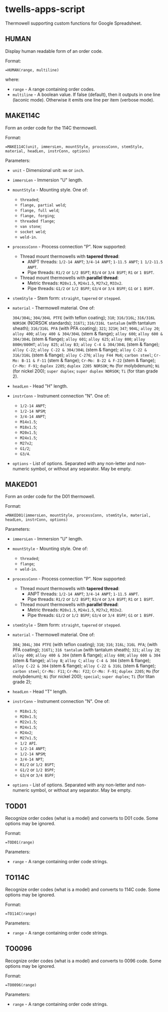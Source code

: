 # twells-apps-script
Thermowell supporting custom functions for Google Spreadsheet.

## HUMAN
Display human readable form of an order code.

Format:

`=HUMAN(range, multiline)`

where:

- `range` - A range containing order codes.
- `multiline` - A boolean value. If false (default), then it outputs in one line (laconic mode).
Otherwise it emits one line per item (verbose mode).



## MAKE114C
Form an order code for the 114C thermowell.

Format:

`=MAKE114C(unit, immersLen, mountStyle, processConn, stemStyle, material, headLen, instrConn, options)`

Parameters:

- `unit` - Dimensional unit: `mm` or `inch`.
- `immersLen` - Immersion "U" length.
- `mountStyle` - Mounting style. One of:
  - `threaded`;
  - `flange, partial weld`;
  - `flange, full weld`;
  - `flange, forging`;
  - `threaded flange`;
  - `van stone`;
  - `socket weld`;
  - `weld-in`.
- `processConn` - Process connection "P". Now supported:
  - Thread mount thermowells with **tapered thread**:
    - ANPT threads:
	  `1/2-14 ANPT`; `3/4-14 ANPT`; `1-11.5 ANPT`; `1 1/2-11.5 ANPT`.
	- Pipe threads:
	  `R1/2` or `1/2 BSPT`;
	  `R3/4` or `3/4 BSPT`;
	  `R1` or `1 BSPT`.
  - Thread mount thermowells with **parallel thread**:
	- Metric threads:
      `M20x1.5`, `M24x1.5`, `M27x2`, `M33x2`.
	- Pipe threads:
	  `G1/2` or `1/2 BSPF`;
	  `G3/4` or `3/4 BSPF`;
	  `G1` or `1 BSPF`.
  <!-- TO-DO: Flange mount thermowells -->
  <!-- TO-DO: Flange mount thermowells -->
  <!-- TO-DO: Threaded flange -->
  <!-- TO-DO: Van stone / Lap flange thermowells -->
  <!-- TO-DO: Weld mount thermowells - socket weld -->
  <!-- TO-DO: Weld mount - weld-in thermowells -->
  <!-- TO-DO: Weld mount thermowells - DIN form 4 -->
- `stemStyle` - Stem form: `straight`, `tapered` or `stepped`.
- `material` - Thermowell material. One of:

  `304/304L`; `304/304L PTFE` (with teflon coating); `310`;
  `316/316L`; `316/316L NORSOK` (NORSOK standards);
  `316Ti`;
  `316/316L tantalum` (with tantalum sheath);
  `316/316L PFA` (with PFA coating);
  `321`; `321H`; `347`; `904L`;
  `alloy 20`; `alloy 400`; `alloy 400 & 304/304L` (stem & flange);
  `alloy 600`; `alloy 600 & 304/304L` (stem & flange);
  `alloy 601`; `alloy 625`;
  `alloy 800`; `alloy 800H/800HT`; `alloy 825`;
  `alloy B3`;
  `alloy C-4 & 304/304L` (stem & flange);
  `alloy C-22`; `alloy C-22 & 304/304L` (stem & flange);
  `alloy C-22 & 316/316L` (stem & flange);
  `alloy C-276`;
  `alloy F44 Mo6`;
  `carbon steel`;
  `Cr-Mo: B-11 & F-11` (stem & flange);
  `Cr-Mo: B-22 & F-22` (stem & flange);
  `Cr-Mo: F-91`;
  `duplex 2205`; `duplex 2205 NORSOK`;
  `Mo` (for molybdenum); `Ni` (for nickel 200);
  `super duplex`; `super duplex NORSOK`; `Ti` (for titan grade 2).
- `headLen` - Head "H" length.
- `instrConn` - Instrument connection "N". One of:
  - `1/2-14 ANPT`;
  - `1/2-14 NPSM`;
  - `3/4-14 ANPT`;
  - `M14x1.5`;
  - `M18x1.5`;
  - `M20x1.5`;
  - `M24x1.5`;
  - `M27x2`;
  - `G1/2`;
  - `G3/4`.
- `options` - List of options. Separated with any non-letter and non-numeric symbol, or without any separator. May be empty.



## MAKED01
Form an order code for the D01 thermowell.

Format:

`=MAKED01(immersLen, mountStyle, processConn, stemStyle, material, headLen, instrConn, options)`

Parameters:

- `immersLen` - Immersion "U" length.
- `mountStyle` - Mounting style. One of:
  - `threaded`;
  - `flange`;
  - `weld-in`.
- `processConn` - Process connection "P". Now supported:
  - Thread mount thermowells with **tapered thread**:
    - ANPT threads:
	  `1/2-14 ANPT`; `3/4-14 ANPT`; `1-11.5 ANPT`.
	- Pipe threads:
	  `R1/2` or `1/2 BSPT`;
	  `R3/4` or `3/4 BSPT`;
	  `R1` or `1 BSPT`.
  - Thread mount thermowells with **parallel thread**:
	- Metric threads:
      `M20x1.5`, `M24x1.5`, `M27x2`, `M33x2`.
	- Pipe threads:
	  `G1/2` or `1/2 BSPF`;
	  `G3/4` or `3/4 BSPF`;
	  `G1` or `1 BSPF`.
  <!-- TO-DO: Weld-in thermowells -->
  <!-- TO-DO: Flange mount thermowells -->
- `stemStyle` - Stem form: `straight`, `tapered` or `stepped`.
- `material` - Thermowell material. One of:

  `304`; `304L`; `304 PTFE` (with teflon coating); `310`;
  `316`; `316L`; `316L PFA`; (with PFA coating);
  `316Ti`; `316 tantalum` (with tantalum sheath); `321`;
  `alloy 20`;
  `alloy 400`; `alloy 400 & 304` (stem & flange);
  `alloy 600`; `alloy 600 & 304` (stem & flange);
  `alloy B`;
  `alloy C`; `alloy C-4 & 304` (stem & flange);
  `alloy C-22 & 304` (stem & flange);
  `alloy C-22 & 316L` (stem & flange);
  `carbon steel`; `Cr-Mo: F11`; `Cr-Mo: F22`; `Cr-Mo: F-91`; `duplex 2205`;
  `Mo` (for molybdenum); `Ni` (for nickel 200);
  `special`; `super duplex`; `Ti` (for titan grade 2);
- `headLen` - Head "T" length.
- `instrConn` - Instrument connection "N". One of:
  + `M18x1.5`;
  + `M20x1.5`;
  + `M22x1.5`;
  + `M24x1.5`;
  + `M24x2`;
  + `M27x1.5`;
  + `1/2 API`.
  + `1/2-14 ANPT`;
  + `1/2-14 NPSM`;
  + `3/4-14 NPT`;
  + `R1/2` or `1/2 BSPT`;
  + `G1/2` or `1/2 BSPF`;
  + `G3/4` or `3/4 BSPF`;
- `options` - List of options. Separated with any non-letter and non-numeric symbol, or without any separator. May be empty.



## TOD01
Recognize order codes (what is a model) and converts to D01 code. Some options may be ignored.

Format:

`=TOD01(range)`

Parameters:

- `range` - A range containing order code strings.



## TO114C
Recognize order codes (what is a model) and converts to 114C code. Some options may be ignored.

Format:

`=TO114C(range)`

Parameters:

- `range` - A range containing order code strings.



## TO0096
Recognize order codes (what is a model) and converts to 0096 code. Some options may be ignored.

Format:

`=TO0096(range)`

Parameters:

- `range` - A range containing order code strings.
